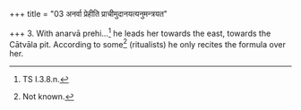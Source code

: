+++
title = "03 अनर्वा प्रेहीति प्राचीमुदानयत्यनुमन्त्रयत"

+++
3. With anarvā prehi...[^1] he leads her towards the east, towards the Cātvāla pit. According to some[^2] (ritualists) he only recites the formula over her.  

[^1]: TS I.3.8.n.  

[^2]: Not known.
